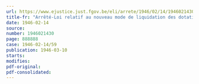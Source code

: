```yaml
---
url: https://www.ejustice.just.fgov.be/eli/arrete/1946/02/14/1946021430/justel
title-fr: "Arrêté-Loi relatif au nouveau mode de liquidation des dotations d'amortissement"
date: 1946-02-14
source:
number: 1946021430
page: 888888
case: 1946-02-14/59
publication: 1946-03-10
starts:
modifies:
pdf-original:
pdf-consolidated:
---
```


